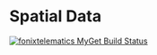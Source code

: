 Spatial Data
============

[![fonixtelematics MyGet Build Status](https://www.myget.org/BuildSource/Badge/fonixtelematics?identifier=66320d8e-3068-46b8-a559-72d75eb1fde9)](https://www.myget.org/)
